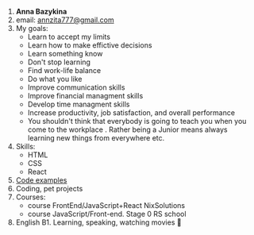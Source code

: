 1. **Anna Bazykina**
2. email: annzita777@gmail.com
3. My goals:
    - Learn to accept my limits
    - Learn how to make effictive decisions
    - Learn something know
    - Don't stop learning
    - Find work-life balance
    - Do what you like 
    - Improve communication skills
    - Improve financial managment skills 
    - Develop time managment skills
    - Increase productivity, job satisfaction, and overall performance
    - You shouldn't think that everybody is going to teach you when you come to the workplace . Rather being a Junior means always
learning new things from everywhere etc.
4. Skills:
    * HTML
    * CSS
    * React
5. [Code examples](https://github.com/rolling-scopes-school/annbazykina-JSFE2023Q4/blob/coffee-house/coffee-house/index.html)
6. Coding, pet projects
7. Courses: 
    - course FrontEnd/JavaScript+React NixSolutions
    - course JavaScript/Front-end. Stage 0 RS school
8. English B1. Learning, speaking, watching movies :tada: